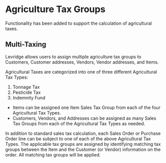 ﻿# Agriculture Tax Groups
Functionality has been added to support the calculation of agricultural taxes.

## Multi-Taxing

Levridge allows users to assign multiple agriculture tax groups to Customers, Customer addresses, Vendors, Vendor addresses, and Items.

Agricultural Taxes are categorized into one of three different Agricultural Tax Types:

1. Tonnage Tax
2. Pesticide Tax
4. Indemnity Fund

- Items can be assigned one Item Sales Tax Group from each of the four Agricultural Tax Types. 
- Customers, Vendors, and Addresses can be assigned as many Sales Tax Groups from each of the Agricultural Tax Types as needed.

In addition to standard sales tax calculation, each Sales Order or Purchase Order line can be subject to one of each of the above Agricultural Tax Types. The applicable tax groups are assigned by identifying matching tax groups between the Item and the Customer (or Vendor) information on the order. All matching tax groups will be applied.


